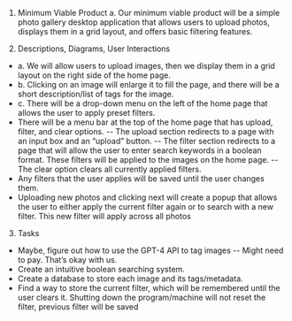 1. Minimum Viable Product
a. Our minimum viable product will be a simple photo gallery desktop application that allows users to upload photos, displays them in a grid layout, and offers basic filtering features.

3. Descriptions, Diagrams, User Interactions
- a. We will allow users to upload images, then we display them in a grid layout on the right side of the home page.
- b. Clicking on an image will enlarge it to fill the page, and there will be a short description/list of tags for the image.
- c. There will be a drop-down menu on the left of the home page that allows the user to apply preset filters.
- There will be a menu bar at the top of the home page that has upload, filter, and clear options.
-- The upload section redirects to a page with an input box and an “upload” button.
-- The filter section redirects to a page that will allow the user to enter search keywords in a boolean format. These filters will be applied to the images on the home page.
-- The clear option clears all currently applied filters.
- Any filters that the user applies will be saved until the user changes them.
- Uploading new photos and clicking next will create a popup that allows the user to either apply the current filter again or to search with a new filter. This new filter will apply across all photos

3. Tasks
- Maybe, figure out how to use the GPT-4 API to tag images
-- Might need to pay. That’s okay with us.
- Create an intuitive boolean searching system.
- Create a database to store each image and its tags/metadata.
- Find a way to store the current filter, which will be remembered until the user clears it. Shutting down the program/machine will not reset the filter, previous filter will be saved
